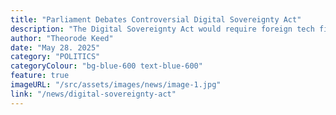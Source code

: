 ```yaml
---
title: "Parliament Debates Controversial Digital Sovereignty Act"
description: "The Digital Sovereignty Act would require foreign tech firms to store data locally and submit to national audits."
author: "Theorode Keed"
date: "May 28. 2025"
category: "POLITICS"
categoryColour: "bg-blue-600 text-blue-600"
feature: true
imageURL: "/src/assets/images/news/image-1.jpg"
link: "/news/digital-sovereignty-act"
---
```

